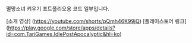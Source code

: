 멸망소녀 키우기 포트폴리오용 코드 일부입니다.

[소개 영상] (https://youtube.com/shorts/pQmh46K99jQ)
[플레이스토어 링크] (https://play.google.com/store/apps/details?id=com.TariGames.IdlePostApocalyptic&hl=ko)
